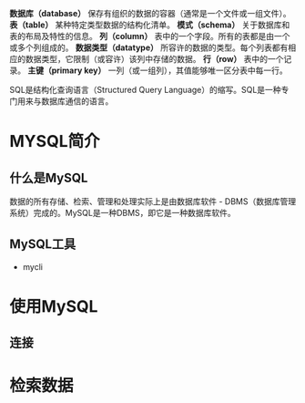 **数据库（database）** 保存有组织的数据的容器（通常是一个文件或一组文件）。
**表（table）** 某种特定类型数据的结构化清单。
**模式（schema）** 关于数据库和表的布局及特性的信息。
**列（column）** 表中的一个字段。所有的表都是由一个或多个列组成的。
**数据类型（datatype）** 所容许的数据的类型。每个列表都有相应的数据类型，它限制（或容许）该列中存储的数据。
**行（row）** 表中的一个记录。
**主键（primary key）** 一列（或一组列），其值能够唯一区分表中每一行。

SQL是结构化查询语言（Structured Query Language）的缩写。SQL是一种专门用来与数据库通信的语言。

# MYSQL简介
## 什么是MySQL
数据的所有存储、检索、管理和处理实际上是由数据库软件 - DBMS（数据库管理系统）完成的。MySQL是一种DBMS，即它是一种数据库软件。
## MySQL工具
* mycli
# 使用MySQL
## 连接
# 检索数据
